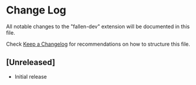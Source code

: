 # Change Log

All notable changes to the "fallen-dev" extension will be documented in this file.

Check [Keep a Changelog](http://keepachangelog.com/) for recommendations on how to structure this file.

## [Unreleased]

- Initial release
